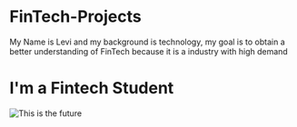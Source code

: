 # FinTech-Projects
My Name is Levi and my background is technology, my goal is to obtain a better understanding of FinTech because it is a industry with high demand
<h1>I'm a Fintech Student</h1>
<img src="https://www.google.com/imgres?imgurl=https%3A%2F%2Fwww.forbes.com%2Fadvisor%2Fwp-content%2Fuploads%2F2020%2F08%2Fgetty_what_is_fintech_080220pm_jpg_yvtZYBW2.jpg&imgrefurl=https%3A%2F%2Fwww.forbes.com%2Fadvisor%2Fbanking%2Fwhat-is-fintech%2F&tbnid=9r18mhzofFzrkM&vet=12ahUKEwjaup223s3sAhUXdqwKHZzuCpoQMygAegUIARDRAQ..i&docid=VENo6z0AAbMBGM&w=960&h=540&q=fintech&ved=2ahUKEwjaup223s3sAhUXdqwKHZzuCpoQMygAegUIARDRAQ" alt="This is the future">
